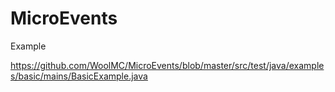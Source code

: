 # MicroEvents

Example

https://github.com/WoolMC/MicroEvents/blob/master/src/test/java/examples/basic/mains/BasicExample.java
